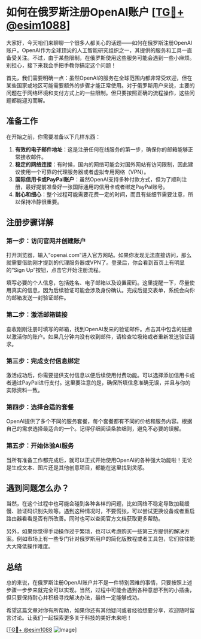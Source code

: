 # 如何在俄罗斯注册OpenAI账户 [[TG💪+ @esim1088](https://t.me/s/esim1088)]

大家好，今天咱们来聊聊一个很多人都关心的话题——如何在俄罗斯注册OpenAI账户。OpenAI作为全球顶尖的人工智能研究组织之一，其提供的服务和工具一直备受关注。不过，由于某些限制，在俄罗斯使用这些服务可能会遇到一些小麻烦。别担心，接下来我会手把手教你搞定这个问题！

首先，我们需要明确一点：虽然OpenAI的服务在全球范围内都非常受欢迎，但在某些国家或地区可能需要额外的步骤才能正常使用。对于俄罗斯用户来说，主要的问题在于网络环境和支付方式上的一些限制。但只要按照正确的流程操作，这些问题都能迎刃而解。

## 准备工作

在开始之前，你需要准备以下几样东西：

1. **有效的电子邮件地址**：这是注册任何在线服务的第一步，确保你的邮箱能够正常接收邮件。
2. **稳定的网络连接**：有时候，国内的网络可能会对国外网站有访问限制，因此建议使用一个可靠的代理服务器或者虚拟专用网络（VPN）。
3. **国际信用卡或PayPal账户**：虽然OpenAI支持多种付款方式，但为了顺利注册，最好提前准备好一张国际通用的信用卡或者绑定PayPal账号。
4. **耐心和细心**：整个过程可能需要花费一定的时间，而且有些细节需要注意，所以保持冷静很重要。

## 注册步骤详解

### 第一步：访问官网并创建账户

打开浏览器，输入“openai.com”进入官方网站。如果你发现无法直接访问，那么就需要借助刚才提到的代理服务器或VPN了。登录后，你会看到首页上有明显的“Sign Up”按钮，点击它开始注册流程。

填写必要的个人信息，包括姓名、电子邮箱以及设置密码。这里提醒一下，尽量使用真实的信息，因为后续验证可能会涉及身份确认。完成后提交表单，系统会向你的邮箱发送一封验证邮件。

### 第二步：激活邮箱链接

查收刚刚注册时填写的邮箱，找到OpenAI发来的验证邮件。点击其中包含的链接以激活你的账户。如果几分钟内没有收到邮件，请检查垃圾箱或者重新发送验证请求。

### 第三步：完成支付信息绑定

激活成功后，你需要提供支付信息以便后续使用付费功能。可以选择添加信用卡或者通过PayPal进行支付。这里要注意的是，确保所填信息准确无误，并且与你的实际资料一致。

### 第四步：选择合适的套餐

OpenAI提供了多个不同的服务套餐，每个套餐都有不同的价格和服务内容。根据自己的需求选择最适合的一个。记得仔细阅读条款细则，避免不必要的误解。

### 第五步：开始体验AI服务

当所有准备工作都完成后，就可以正式开始使用OpenAI的各种强大功能啦！无论是生成文本、图片还是其他创意项目，都能在这里找到灵感。

## 遇到问题怎么办？

当然，在这个过程中也可能会碰到各种各样的问题，比如网络不稳定导致加载缓慢、验证码识别失败等。遇到这种情况时，不要慌张，可以尝试更换设备或者重启路由器看看是否有所改善。同时也可以查阅官方文档获取更多帮助。

另外，如果你觉得手动操作过于繁琐，也可以考虑购买一些第三方提供的解决方案。例如市场上有一些专门针对俄罗斯用户的简化版教程或者工具包，它们往往能大大降低操作难度。

## 总结

总的来说，在俄罗斯注册OpenAI账户并不是一件特别困难的事情，只要按照上述步骤一步步来就完全可以实现。当然，过程中可能会遇到各种意想不到的小插曲，但只要保持耐心并积极寻找解决办法，最终一定能够成功。

希望这篇文章对你有所帮助，如果你还有其他疑问或者经验想要分享，欢迎随时留言讨论。让我们一起探索更多关于科技的美好未来吧！

[[TG💪+ @esim1088](https://t.me/s/esim1088) ![Image](https://i.postimg.cc/4NQfJmqS/Snipaste-2025-05-13-00-14-12.png)]